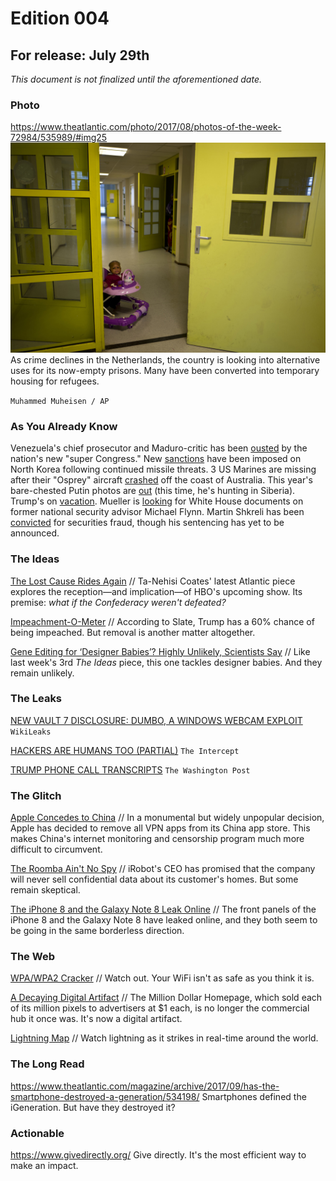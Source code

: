 # Edition 004

## For release: July 29th

_This document is not finalized until the aforementioned date._

### Photo

https://www.theatlantic.com/photo/2017/08/photos-of-the-week-72984/535989/#img25
![formerprison.jpg](formerprison.jpg)
As crime declines in the Netherlands, the country is looking into alternative uses for its now-empty prisons. Many have been converted into temporary housing for refugees.

`Muhammed Muheisen / AP`

### As You Already Know
Venezuela's chief prosecutor and Maduro-critic has been [ousted](https://www.washingtonpost.com/world/government-forces-surround-office-of-venezuelas-chief-prosecutor/2017/08/05/2a7c76a2-79e2-11e7-8f39-eeb7d3a2d304_story.html) by the nation's new "super Congress." New [sanctions](http://www.bbc.com/news/world-asia-40838582) have been imposed on North Korea following continued missile threats. 3 US Marines are missing after their "Osprey" aircraft [crashed](https://www.nytimes.com/2017/08/05/world/marines-crash-osprey-australia.html) off the coast of Australia. This year's bare-chested Putin photos are [out](https://www.washingtonpost.com/news/worldviews/wp/2017/08/05/new-bare-chested-putin-photos-released-2017-edition-aquatic-theme/) (this time, he's hunting in Siberia). Trump's on [vacation](http://www.huffingtonpost.com/entry/trump-new-jersey-visit-security_us_5985fd92e4b08b75dcc74d0f). Mueller is [looking](https://www.nytimes.com/2017/08/04/us/politics/robert-mueller-michael-flynn-turkey.html) for White House documents on former national security advisor Michael Flynn. Martin Shkreli has been [convicted](https://www.cnbc.com/2017/08/04/pharma-bro-martin-shkreli-convicted-in-federal-fraud-case.html) for securities fraud, though his sentencing has yet to be announced.

### The Ideas

[The Lost Cause Rides Again](https://www.theatlantic.com/entertainment/archive/2017/08/no-confederate/535512/) // Ta-Nehisi Coates' latest Atlantic piece explores the reception—and implication—of HBO's upcoming show. Its premise: *what if the Confederacy weren't defeated?*

[Impeachment-O-Meter](http://www.slate.com/blogs/the_slatest/2017/08/04/trump_impeachment_chances_golf_vacation_edition.html) // According to Slate, Trump has a 60% chance of being impeached. But removal is another matter altogether.

[Gene Editing for ‘Designer Babies’? Highly Unlikely, Scientists Say](https://www.nytimes.com/2017/08/04/science/gene-editing-embryos-designer-babies.html) // Like last week's 3rd *The Ideas* piece, this one tackles designer babies. And they remain unlikely.

### The Leaks

[NEW VAULT 7 DISCLOSURE: DUMBO, A WINDOWS WEBCAM EXPLOIT](https://wikileaks.org/vault7/#Dumbo)
`WikiLeaks`

[HACKERS ARE HUMANS TOO (PARTIAL)](https://theintercept.com/document/2017/08/02/cse-hackers-are-humans-too-partial/)
`The Intercept`

[TRUMP PHONE CALL TRANSCRIPTS](https://www.washingtonpost.com/graphics/2017/politics/australia-mexico-transcripts/)
`The Washington Post`

### The Glitch
[Apple Concedes to China](http://www.businessinsider.com/r-apple-is-removing-vpn-services-from-china-app-store-providers-2017-7) // In a monumental but widely unpopular decision, Apple has decided to remove all VPN apps from its China app store. This makes China's internet monitoring and censorship program much more difficult to circumvent.

[The Roomba Ain't No Spy](http://gizmodo.com/roomba-ceo-swears-that-he-will-never-sell-maps-of-users-1797339735) // iRobot's CEO has promised that the company will never sell confidential data about its customer's homes. But some remain skeptical.

[The iPhone 8 and the Galaxy Note 8 Leak Online](https://www.androidheadlines.com/2017/07/supposed-front-panels-of-galaxy-note-8-iphone-8-leak-online.html) // The front panels of the iPhone 8 and the Galaxy Note 8 have leaked online, and they both seem to be going in the same borderless direction.

### The Web

[WPA/WPA2 Cracker](https://github.com/brannondorsey/wifi-cracking) // Watch out. Your WiFi isn't as safe as you think it is.

[A Decaying Digital Artifact](https://lil.law.harvard.edu/blog/2017/07/21/a-million-squandered-the-million-dollar-homepage-as-a-decaying-digital-artifact/) // The Million Dollar Homepage, which sold each of its million pixels to advertisers at $1 each, is no longer the commercial hub it once was. It's now a digital artifact.

[Lightning Map](http://www.lightningmaps.org/#m=sat;r=0;t=3;s=0;o=0;b=;n=0;y=44.894;x=-28.7598;z=3;d=2;dl=2;dc=0;) // Watch lightning as it strikes in real-time around the world.

### The Long Read
https://www.theatlantic.com/magazine/archive/2017/09/has-the-smartphone-destroyed-a-generation/534198/ Smartphones defined the iGeneration. But have they destroyed it?

### Actionable
https://www.givedirectly.org/ Give directly. It's the most efficient way to make an impact.
